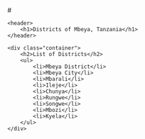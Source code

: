 #<!DOCTYPE html>
<html lang="en">
<body>

    <header>
        <h1>Districts of Mbeya, Tanzania</h1>
    </header>

    <div class="container">
        <h2>List of Districts</h2>
        <ul>
            <li>Mbeya District</li>
            <li>Mbeya City</li>
            <li>Mbarali</li>
            <li>Ileje</li>
            <li>Chunya</li>
            <li>Rungwe</li>
            <li>Songwe</li>
            <li>Mbozi</li>
            <li>Kyela</li>
        </ul>
    </div>

</body>
</html>
